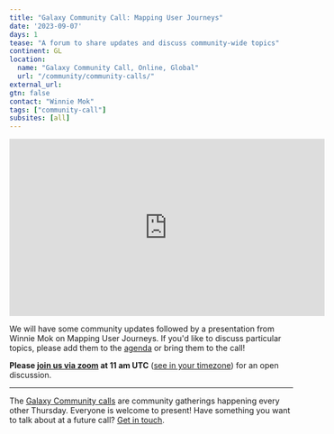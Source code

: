 ```yaml
---
title: "Galaxy Community Call: Mapping User Journeys"
date: '2023-09-07'
days: 1
tease: "A forum to share updates and discuss community-wide topics"
continent: GL
location:
  name: "Galaxy Community Call, Online, Global"
  url: "/community/community-calls/"
external_url:
gtn: false
contact: "Winnie Mok"
tags: ["community-call"]
subsites: [all]
---
```


<iframe width="560" height="315" src="https://www.youtube.com/embed/jeh5G0ayqjk?si=-aZ7vHdy10pAB6Gk" title="YouTube video player" frameborder="0" allow="accelerometer; autoplay; clipboard-write; encrypted-media; gyroscope; picture-in-picture; web-share" allowfullscreen></iframe>

We will have some community updates followed by a presentation from Winnie Mok on Mapping User Journeys. If you'd like to discuss particular topics, please add them to the [agenda](https://docs.google.com/document/d/1PYUnO_td7f-l0fxRYDn8D6ER7W6eY-E9mUx8ErT8kJ4/edit?usp=sharing) or bring them to the call!

**Please [join us via zoom](https://zoom.us/j/93232917829?pwd=NThHTkdDYmFTRExuV0VvaE1vRmZ1UT09) at 11 am UTC** ([see in your timezone](https://www.timeanddate.com/worldclock/fixedtime.html?msg=Galaxy+Community+Call&iso=20230907T07&p1=419&ah=1)) for an open discussion.


---

The [Galaxy Community calls](/community/community-calls/) are community gatherings happening every other Thursday. Everyone is welcome to present! Have something you want to talk about at a future call? [Get in touch](mailto:outreach@galaxyproject.org).
